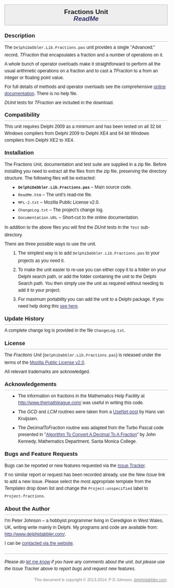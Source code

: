 ﻿<!DOCTYPE html PUBLIC "-//W3C//DTD XHTML 1.0 Transitional//EN"
  "http://www.w3.org/TR/xhtml1/DTD/xhtml1-transitional.dtd">
<!--
 * This Source Code Form is subject to the terms of the Mozilla Public License,
 * v. 2.0. If a copy of the MPL was not distributed with this file, You can
 * obtain one at http://mozilla.org/MPL/2.0/
 *
 * Copyright (C) 2013-2014, Peter Johnson (www.delphidabbler.com).
 *
 * Read-me file for Fractions unit
-->
<html lang="en">

<head>

  <meta charset="UTF-8" />

  <title>
    DelphiDabbler Fractions Unit ReadMe
  </title>

  <style type="text/css">
    body {
      margin: 1em;
      padding: 0;
      font-family: Verdana, Arial, sans-serif;
      font-size: 9pt;
      line-height: 150%;
    }
    h1 {
      margin: 0 0 1em 0;
      padding: 0.5em;
      border: 1px silver solid;
      background-color: #eee;
      font-size: 13pt;
      font-weight: bold;
      text-align: center;
    }
    h1 .subtitle {
      font-style: italic;
      color: #336;
    }
    h2 {
      margin: 1em 0 0 0;
      padding: 0;
      padding-bottom: 6px;
      border-bottom: 1px silver solid;
      font-size: 11pt;
      font-weight: bold;
    }
    h3 {
      margin: 0.5em 0 0 0;
      padding: 0;
      font-size: 9pt;
      font-weight: bold;
    }
    p {
      margin: 0.5em 0 0 0;
      padding: 0;
    }
    ul, ol {
      margin: 0.5em 0 0 3em;
      padding: 0;
    }
    ul {
      list-style-type: square;
    }
    ul.spaced li,
    ol.spaced li {
      margin-top: 0.5em;
    }
    ul.spaced li,
    ol.spaced li {
      margin-top: 0.5em;
    }
    ul.unspaced li,
    ol.unspaced li {
      margin-top: 0;
    }
    ul.unspaced li.first,
    ol.unspaced li.first {
      margin-top: 0.5em;
    }
    code {
      font-family: "Courier New", Courier, monospace;
    }
    a:link {
      color: #336;
      text-decoration: underline;
    }
    a:visited {
      color: #669;
      text-decoration: underline;
    }
    a:active {
      color: #336;
      text-decoration: underline;
    }
    a:hover {
      text-decoration: underline;
    }
    .pullout {
      border-left: 8px silver solid;
      background-color: #eee;
      margin: 0.5em 0 0 0;
      padding: 0.25em 0.5em;
      font-style: italic;
    }
    .indent {
      margin-left: 3em;
    }
    .highlight {
      color: #336;
      font-style: italic;
      font-weight: bold;
    }
    .endnotes {
      margin: 1.5em 0 0 0;
      padding: 1em 0 0 0;
      border-top: 1px silver solid;
    }
    .comments {
      font-style: italic;
    }
    .copyright,
    .copyright a:link,
    .copyright a:visited,
    .copyright a:active {
      margin: 1em 0 0 0;
      color: gray;
      font-size: 8pt;
      text-align: right;
    }
    .smallcaps {
      font-variant: small-caps;
    }
  </style>

</head>

<body>


<h1>
  Fractions Unit<br />
  <span class="subtitle">ReadMe</span>
</h1>


<h2 id="description">
  Description
</h2>

<p>
  The <code>DelphiDabbler.Lib.Fractions.pas</code> unit provides a single
  &quot;Advanced;&quot; record, <var>TFraction</var> that encapsulates a
  fraction and a number of operations on it.
</p>

<p>
  A whole bunch of operator overloads make it straightforward to perform all the
  usual arithmetic operations on a fraction and to cast a <var>TFraction</var>
  to a from an integer or floating point value.
</p>

<p>
  For full details of methods and operator overloads see the comprehensive <a
    href="http://www.delphidabbler.com/url/fractions-docs"
  >online documentation</a>. There is no help file.
</p>

<p>
  <em>DUnit</em> tests for <var>TFraction</var> are included in the download.
</p>


<h2 id="compatibility">
  Compatibility
</h2>

<p>
  This unit requires Delphi 2009 as a minimum and has been tested on all
  32 bit Windows compilers from Delphi 2009 to Delphi XE4 and 64 bit Windows
  compilers from Delphi XE2 to XE4.
</p>


<h2 id="installation">
  Installation
</h2>

<p>
  The Fractions Unit, documentation and test suite are supplied in a zip file.
  Before installing you need to extract all the files from the zip file,
  preserving the directory structure. The following files will be extracted:
</p>

<ul>
  <li>
    <code><strong>DelphiDabbler.Lib.Fractions.pas</strong></code> &ndash; Main
    source code.
  </li>
  <li>
    <code>ReadMe.htm</code> &ndash; The unit's read-me file.
  </li>
  <li>
    <code>MPL-2.txt</code> &ndash; Mozilla Public License v2.0.
  </li>
  <li>
    <code>ChangeLog.txt</code> &ndash; The project's change log.
  </li>
  <li>
    <code>Documentation.URL</code> &ndash; Short-cut to the online
    documentation.
  </li>
</ul>

<p>
  In addition to the above files you will find the <em>DUnit</em> tests in the
  <code>Test</code> sub-directory.
</p>

<p>
  There are three possible ways to use the unit.
</p>

<ol class="spaced">
  <li>
    The simplest way is to add <code>DelphiDabbler.Lib.Fractions.pas</code> to
    your projects as you need it.
  </li>
  <li>
    To make the unit easier to re-use you can either copy it to a folder on your
    Delphi search path, or add the folder containing the unit to the Delphi
    Search path. You then simply use the unit as required without needing to add
    it to your project.
  </li>
  <li>
    For maximum portability you can add the unit to a Delphi package. If you
    need help doing this <a
      href="http://www.delphidabbler.com/url/install-comp"
    >see here</a>.
  </li>
</ol>


<h2 id="update">
  Update History
</h2>

<p>
   A complete change log is provided in the file <code>ChangeLog.txt</code>.
</p>


<h2 id="license">
  License
</h2>

<p>
  The <em>Fractions Unit</em> (<code>DelphiDabbler.Lib.Fractions.pas</code>) is
  released under the terms of the <a
    href="http://www.mozilla.org/MPL/2.0/"
  >Mozilla Public License v2.0</a>.
</p>

<p>
  All relevant trademarks are acknowledged.
</p>


<h2>
  Acknowledgements
</h2>

<ul class="spaced">
  <li>
    The information on fractions in the Mathematics Help Facility at <a
      href="http://www.themathleague.com/"
    >http://www.themathleague.com/</a> was useful in writing this code.
  </li>
  <li>
    The <var>GCD</var> and <var>LCM</var> routines were taken from a <a
      href="http://www.efg2.com/Lab/Library/UseNet/2000/0315b.txt"
    >UseNet post</a> by Hans van Kruijssen.
  </li>
  <li>
    The <var>DecimalToFraction</var> routine was adapted from the Turbo Pascal
    code presented in &quot;<a
      href="http://homepage.smc.edu/kennedy_john/DEC2FRAC.PDF"
    >Algorithm To Convert A Decimal To A Fraction</a>&quot; by John Kennedy,
    Mathematics Department, Santa Monica College.
  </li>
</ul>


<h2 id="bugs">
  Bugs and Feature Requests
</h2>

<p>
  Bugs can be reported or new features requested via the <a
    href="http://www.delphidabbler.com/url/ddlib-issues"
  >Issue Tracker</a>.
</p>

<p>
  If no similar report or request has been recorded already, use the <em>New
  Issue</em> link to add a new issue. Please select the most appropriate
  template from the <em>Templates</em> drop down list and change the
  <code>Project-unspecified</code> label to <code>Project-fractions</code>.
</p>


<h2 id="author">
  About the Author
</h2>

<p>
  I'm Peter Johnson &ndash; a hobbyist programmer living in Ceredigion in West
  Wales, UK, writing write mainly in Delphi. My programs and code are available
  from: <a
    href="http://delphidabbler.com/"
  >http://www.delphidabbler.com/</a>.
</p>

<p>
  I can be <a
    href="http://delphidabbler.com/contact"
  >contacted via the website</a>.
</p>


<div class="endnotes">
  <div class="comments">
    Please do <a
      href="http://delphidabbler.com/contact"
    >let me know</a> if you have any comments about the unit, but please use the
    Issue Tracker above to report bugs and request new features.
  </div>
  <div class="copyright">
    This document is copyright &copy; 2013-2014, P D Johnson, <a
      href="http://delphidabbler.com/"
    >delphidabbler.com</a>.
  </div>
</div>

</body>

</html>
